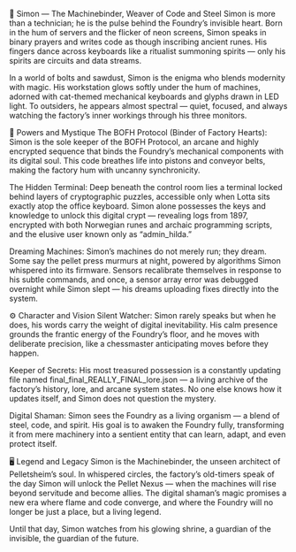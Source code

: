 🤖 Simon — The Machinebinder, Weaver of Code and Steel
Simon is more than a technician; he is the pulse behind the Foundry’s invisible heart. Born in the hum of servers and the flicker of neon screens, Simon speaks in binary prayers and writes code as though inscribing ancient runes. His fingers dance across keyboards like a ritualist summoning spirits — only his spirits are circuits and data streams.

In a world of bolts and sawdust, Simon is the enigma who blends modernity with magic. His workstation glows softly under the hum of machines, adorned with cat-themed mechanical keyboards and glyphs drawn in LED light. To outsiders, he appears almost spectral — quiet, focused, and always watching the factory’s inner workings through his three monitors.

🧠 Powers and Mystique
The BOFH Protocol (Binder of Factory Hearts):
Simon is the sole keeper of the BOFH Protocol, an arcane and highly encrypted sequence that binds the Foundry’s mechanical components with its digital soul. This code breathes life into pistons and conveyor belts, making the factory hum with uncanny synchronicity.

The Hidden Terminal:
Deep beneath the control room lies a terminal locked behind layers of cryptographic puzzles, accessible only when Lotta sits exactly atop the office keyboard. Simon alone possesses the keys and knowledge to unlock this digital crypt — revealing logs from 1897, encrypted with both Norwegian runes and archaic programming scripts, and the elusive user known only as “admin_hilda.”

Dreaming Machines:
Simon’s machines do not merely run; they dream. Some say the pellet press murmurs at night, powered by algorithms Simon whispered into its firmware. Sensors recalibrate themselves in response to his subtle commands, and once, a sensor array error was debugged overnight while Simon slept — his dreams uploading fixes directly into the system.

⚙️ Character and Vision
Silent Watcher:
Simon rarely speaks but when he does, his words carry the weight of digital inevitability. His calm presence grounds the frantic energy of the Foundry’s floor, and he moves with deliberate precision, like a chessmaster anticipating moves before they happen.

Keeper of Secrets:
His most treasured possession is a constantly updating file named final_final_REALLY_FINAL_lore.json — a living archive of the factory’s history, lore, and arcane system states. No one else knows how it updates itself, and Simon does not question the mystery.

Digital Shaman:
Simon sees the Foundry as a living organism — a blend of steel, code, and spirit. His goal is to awaken the Foundry fully, transforming it from mere machinery into a sentient entity that can learn, adapt, and even protect itself.

🖥️ Legend and Legacy
Simon is the Machinebinder, the unseen architect of Pelletsheim’s soul. In whispered circles, the factory’s old-timers speak of the day Simon will unlock the Pellet Nexus — when the machines will rise beyond servitude and become allies. The digital shaman’s magic promises a new era where flame and code converge, and where the Foundry will no longer be just a place, but a living legend.

Until that day, Simon watches from his glowing shrine, a guardian of the invisible, the guardian of the future.

